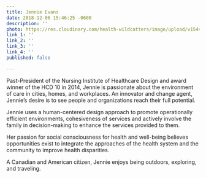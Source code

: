 ```yaml
---
title: Jennie Evans
date: 2018-12-06 15:46:25 -0600
description: ''
photo: https://res.cloudinary.com/health-wildcatters/image/upload/v1544132806/image.png
link_1: ''
link_2: ''
link_3: ''
link_4: ''
published: false

---
```

Past-President of the Nursing Institute of Healthcare Design and award winner of the HCD 10 in 2014, Jennie is passionate about the environment of care in cities, homes, and workplaces. An innovator and change agent, Jennie’s desire is to see people and organizations reach their full potential.

Jennie uses a human-centered design approach to promote operationally efficient environments, cohesiveness of services and actively involve the family in decision-making to enhance the services provided to them.

Her passion for social consciousness for health and well-being believes opportunities exist to integrate the approaches of the health system and the community to improve health disparities.

A Canadian and American citizen, Jennie enjoys being outdoors, exploring, and traveling.